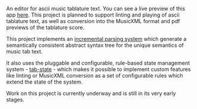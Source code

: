 An editor for ascii music tablature text. You can see a live preview of this app [here](https://tab-edit.github.io/tab-edit/).
This project is planned to support linting and playing of ascii tablature text, as well as conversion into the MusicXML format and pdf previews of the tablature score.

This project implements an [incremental parsing system](https://github.com/tab-edit/tab-ast) which generate a semantically consistent abstract syntax tree for the unique semantics of music tab text.

It also uses the pluggable and configurable, rule-based state management system - [tab-state](https://github.com/tab-edit/tab-state) - which makes it possible to implement custom features like linting or MusicXML conversion as a set of configurable rules which extend the state of the system.

Work on this project is currently underway and is still in its very early stages.
